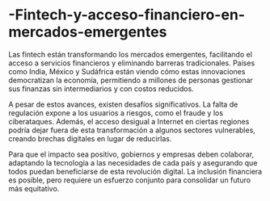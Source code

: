 # -Fintech-y-acceso-financiero-en-mercados-emergentes
Las fintech están transformando los mercados emergentes, facilitando el acceso a servicios financieros y eliminando barreras tradicionales. Países como India, México y Sudáfrica están viendo cómo estas innovaciones democratizan la economía, permitiendo a millones de personas gestionar sus finanzas sin intermediarios y con costos reducidos.

A pesar de estos avances, existen desafíos significativos. La falta de regulación expone a los usuarios a riesgos, como el fraude y los ciberataques. Además, el acceso desigual a Internet en ciertas regiones podría dejar fuera de esta transformación a algunos sectores vulnerables, creando brechas digitales en lugar de reducirlas.

Para que el impacto sea positivo, gobiernos y empresas deben colaborar, adaptando la tecnología a las necesidades de cada país y asegurando que todos puedan beneficiarse de esta revolución digital. La inclusión financiera es posible, pero requiere un esfuerzo conjunto para consolidar un futuro más equitativo.
